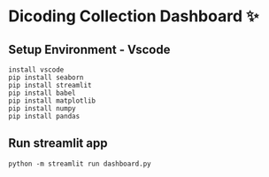# Dicoding Collection Dashboard ✨

## Setup Environment - Vscode
```
install vscode
pip install seaborn
pip install streamlit
pip install babel
pip install matplotlib
pip install numpy
pip install pandas
```

## Run streamlit app
```
python -m streamlit run dashboard.py
```
